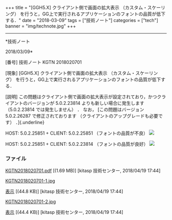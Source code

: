 ﻿+++
title = "[GGH5.X] クライアント側で画面の拡大表示 （カスタム・スケーリング） を行うと，GG上で実行されるアプリケーションのフォントの品質が低下する．"
date = "2018-03-09"
tags = ["技術ノート"]
categories = ["tech"]
banner = "img/technote.jpg"
+++

-----------------------------------------------------------------------------------------------------------------------------

*技術ノート

2018/03/09*


[番号]
技術ノート KGTN 2018020701

[現象]
[GGH5.X] クライアント側で画面の拡大表示 （カスタム・スケーリング）
を行うと，GG上で実行されるアプリケーションのフォントの品質が低下する．

[説明]
この問題はクライアント側で画面の拡大表示が設定されており，かつクライアントのバージョンが
5.0.2.23814 よりも新しい場合に発生します （5.0.2.23814
では発生しません） ．
なお， [この問題はバージョン 5.0.2.26287 で修正されております
（クライアントのアップグレードも必要です） ．]{.underline}

HOST: 5.0.2.25851 + CLIENT: 5.0.2.25851 （フォントの品質が不良）
![](http://techreport.kitasp.net/attachments/download/3998/KGTN2018020701-1.jpg)

HOST: 5.0.2.25851 + CLIENT: 5.0.2.23814 （フォントの品質が良好）
![](http://techreport.kitasp.net/attachments/download/3999/KGTN2018020701-2.jpg)


### ファイル

 
 


[KGTN2018020701.pdf](http://techreport.kitasp.net/attachments/download/3997/KGTN2018020701.pdf)
 [(1.69 MB)] [kitasp 技術センター, 2018/04/19
17:44]

[KGTN2018020701-1.jpg](http://techreport.kitasp.net/attachments/download/3998/KGTN2018020701-1.jpg)

[表示](http://techreport.kitasp.net/attachments/3998/KGTN2018020701-1.jpg "表示")
 [(44.8 KB)] [kitasp 技術センター, 2018/04/19
17:44]

[KGTN2018020701-2.jpg](http://techreport.kitasp.net/attachments/download/3999/KGTN2018020701-2.jpg)

[表示](http://techreport.kitasp.net/attachments/3999/KGTN2018020701-2.jpg "表示")
 [(44.4 KB)] [kitasp 技術センター, 2018/04/19
17:44]


 


 

